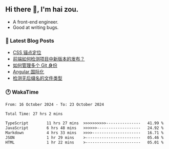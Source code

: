 ## Hi there 👋, I'm hai zou.

- A front-end engineer.
- Good at writing bugs.

### 📖 Latest Blog Posts
<!-- BLOG-POST-LIST:START -->
- [CSS 锚点定位](https://blog.izou.top/css/anchor-position/)
- [前端如何检测项目中新版本的发布？](https://blog.izou.top/angular/version-update/)
- [如何管理多个 Git 身份](https://blog.izou.top/git/multi-git-identity/)
- [Angular 国际化](https://blog.izou.top/angular/i18n/)
- [检测无后缀名的文件类型](https://blog.izou.top/js/filetype-check/)
<!-- BLOG-POST-LIST:END -->

### 🕐 WakaTime
<!--START_SECTION:waka-->

```txt
From: 16 October 2024 - To: 23 October 2024

Total Time: 27 hrs 2 mins

TypeScript        11 hrs 27 mins  >>>>>>>>>>---------------   41.99 %
JavaScript        6 hrs 48 mins   >>>>>>-------------------   24.92 %
Markdown          4 hrs 33 mins   >>>>---------------------   16.71 %
JSON              1 hr 29 mins    >------------------------   05.46 %
HTML              1 hr 22 mins    >------------------------   05.01 %
```

<!--END_SECTION:waka-->
